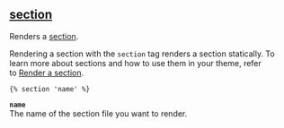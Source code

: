 ## [section](https://shopify.dev/docs/api/liquid/tags/section)

Renders a [section](https://shopify.dev/themes/architecture/sections).

Rendering a section with the `section` tag renders a section statically. To learn more about sections and how to use them in your theme, refer to [Render a section](https://shopify.dev/themes/architecture/sections#render-a-section).

```liquid
{% section 'name' %}
```

**`name`**  
The name of the section file you want to render.
